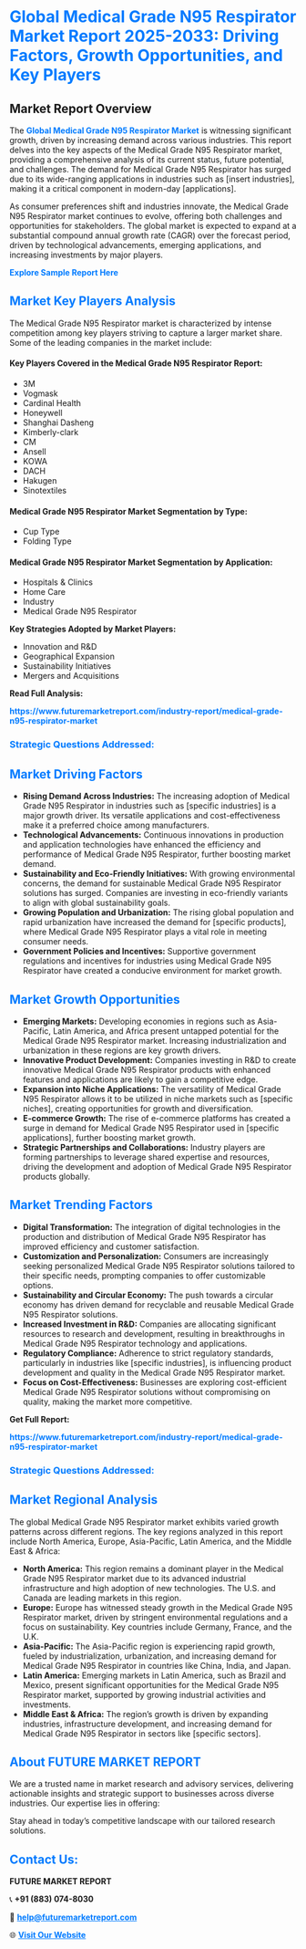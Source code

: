 <h1 style="color: #007BFF;">Global Medical Grade N95 Respirator Market Report 2025-2033: Driving Factors, Growth Opportunities, and Key Players</h1>

<section id="overview">
<h2>Market Report Overview</h2>
<p>The <a href="https://www.futuremarketreport.com/industry-report/medical-grade-n95-respirator-market" style="color: #007BFF; text-decoration: none;"><strong>Global Medical Grade N95 Respirator Market</strong></a> is witnessing significant growth, driven by increasing demand across various industries. This report delves into the key aspects of the Medical Grade N95 Respirator market, providing a comprehensive analysis of its current status, future potential, and challenges. The demand for Medical Grade N95 Respirator has surged due to its wide-ranging applications in industries such as [insert industries], making it a critical component in modern-day [applications].</p>
<p>As consumer preferences shift and industries innovate, the Medical Grade N95 Respirator market continues to evolve, offering both challenges and opportunities for stakeholders. The global market is expected to expand at a substantial compound annual growth rate (CAGR) over the forecast period, driven by technological advancements, emerging applications, and increasing investments by major players.</p>
</section>

<section id="overview">
<p><a href="https://www.futuremarketreport.com/request-sample/reportId=124866" style="color: #007BFF; text-decoration: none;"><strong>Explore Sample Report Here</strong></a></p>
</section>

<section id="key-players">
<h2 style="color: #007BFF;">Market Key Players Analysis</h2>
<p>The Medical Grade N95 Respirator market is characterized by intense competition among key players striving to capture a larger market share. Some of the leading companies in the market include:</p>
<h4>Key Players Covered in the Medical Grade N95 Respirator Report:</h4>
<ul><li>3M</li><li>Vogmask</li><li>Cardinal Health</li><li>Honeywell</li><li>Shanghai Dasheng</li><li>Kimberly-clark</li><li>CM</li><li>Ansell</li><li>KOWA</li><li>DACH</li><li>Hakugen</li><li>Sinotextiles</li></ul>
<h4>Medical Grade N95 Respirator Market Segmentation by Type:</h4>
<ul><li>Cup Type</li><li>Folding Type</li></ul>

<h4>Medical Grade N95 Respirator Market Segmentation by Application:</h4>
<ul><li>Hospitals &amp; Clinics</li><li>Home Care</li><li>Industry</li><li>Medical Grade N95 Respirator</li></ul>
<p><strong>Key Strategies Adopted by Market Players:</strong></p>
<ul>
<li>Innovation and R&D</li>
<li>Geographical Expansion</li>
<li>Sustainability Initiatives</li>
<li>Mergers and Acquisitions</li>
</ul>
</section>

<section>
<p><strong>Read Full Analysis: </strong></p><a href="https://www.futuremarketreport.com/industry-report/medical-grade-n95-respirator-market" style="color: #007BFF; text-decoration: none;"><strong>https://www.futuremarketreport.com/industry-report/medical-grade-n95-respirator-market</strong></a>
<h3 style="color: #007BFF;">Strategic Questions Addressed:</h3>
</section>

<section id="driving-factors">
<h2 style="color: #007BFF;">Market Driving Factors</h2>
<ul>
<li><strong>Rising Demand Across Industries:</strong> The increasing adoption of Medical Grade N95 Respirator in industries such as [specific industries] is a major growth driver. Its versatile applications and cost-effectiveness make it a preferred choice among manufacturers.</li>
<li><strong>Technological Advancements:</strong> Continuous innovations in production and application technologies have enhanced the efficiency and performance of Medical Grade N95 Respirator, further boosting market demand.</li>
<li><strong>Sustainability and Eco-Friendly Initiatives:</strong> With growing environmental concerns, the demand for sustainable Medical Grade N95 Respirator solutions has surged. Companies are investing in eco-friendly variants to align with global sustainability goals.</li>
<li><strong>Growing Population and Urbanization:</strong> The rising global population and rapid urbanization have increased the demand for [specific products], where Medical Grade N95 Respirator plays a vital role in meeting consumer needs.</li>
<li><strong>Government Policies and Incentives:</strong> Supportive government regulations and incentives for industries using Medical Grade N95 Respirator have created a conducive environment for market growth.</li>
</ul>
</section>

<section id="growth-opportunities">
<h2 style="color: #007BFF;">Market Growth Opportunities</h2>
<ul>
<li><strong>Emerging Markets:</strong> Developing economies in regions such as Asia-Pacific, Latin America, and Africa present untapped potential for the Medical Grade N95 Respirator market. Increasing industrialization and urbanization in these regions are key growth drivers.</li>
<li><strong>Innovative Product Development:</strong> Companies investing in R&D to create innovative Medical Grade N95 Respirator products with enhanced features and applications are likely to gain a competitive edge.</li>
<li><strong>Expansion into Niche Applications:</strong> The versatility of Medical Grade N95 Respirator allows it to be utilized in niche markets such as [specific niches], creating opportunities for growth and diversification.</li>
<li><strong>E-commerce Growth:</strong> The rise of e-commerce platforms has created a surge in demand for Medical Grade N95 Respirator used in [specific applications], further boosting market growth.</li>
<li><strong>Strategic Partnerships and Collaborations:</strong> Industry players are forming partnerships to leverage shared expertise and resources, driving the development and adoption of Medical Grade N95 Respirator products globally.</li>
</ul>
</section>

<section id="trending-factors">
<h2 style="color: #007BFF;">Market Trending Factors</h2>
<ul>
<li><strong>Digital Transformation:</strong> The integration of digital technologies in the production and distribution of Medical Grade N95 Respirator has improved efficiency and customer satisfaction.</li>
<li><strong>Customization and Personalization:</strong> Consumers are increasingly seeking personalized Medical Grade N95 Respirator solutions tailored to their specific needs, prompting companies to offer customizable options.</li>
<li><strong>Sustainability and Circular Economy:</strong> The push towards a circular economy has driven demand for recyclable and reusable Medical Grade N95 Respirator solutions.</li>
<li><strong>Increased Investment in R&D:</strong> Companies are allocating significant resources to research and development, resulting in breakthroughs in Medical Grade N95 Respirator technology and applications.</li>
<li><strong>Regulatory Compliance:</strong> Adherence to strict regulatory standards, particularly in industries like [specific industries], is influencing product development and quality in the Medical Grade N95 Respirator market.</li>
<li><strong>Focus on Cost-Effectiveness:</strong> Businesses are exploring cost-efficient Medical Grade N95 Respirator solutions without compromising on quality, making the market more competitive.</li>
</ul>
</section>

<section>
<p><strong>Get Full Report: </strong></p><a href="https://www.futuremarketreport.com/industry-report/medical-grade-n95-respirator-market" style="color: #007BFF; text-decoration: none;"><strong>https://www.futuremarketreport.com/industry-report/medical-grade-n95-respirator-market</strong></a>
<h3 style="color: #007BFF;">Strategic Questions Addressed:</h3>
</section>


<section id="regional-analysis">
<h2 style="color: #007BFF;">Market Regional Analysis</h2>
<p>The global Medical Grade N95 Respirator market exhibits varied growth patterns across different regions. The key regions analyzed in this report include North America, Europe, Asia-Pacific, Latin America, and the Middle East & Africa:</p>
<ul>
<li><strong>North America:</strong> This region remains a dominant player in the Medical Grade N95 Respirator market due to its advanced industrial infrastructure and high adoption of new technologies. The U.S. and Canada are leading markets in this region.</li>
<li><strong>Europe:</strong> Europe has witnessed steady growth in the Medical Grade N95 Respirator market, driven by stringent environmental regulations and a focus on sustainability. Key countries include Germany, France, and the U.K.</li>
<li><strong>Asia-Pacific:</strong> The Asia-Pacific region is experiencing rapid growth, fueled by industrialization, urbanization, and increasing demand for Medical Grade N95 Respirator in countries like China, India, and Japan.</li>
<li><strong>Latin America:</strong> Emerging markets in Latin America, such as Brazil and Mexico, present significant opportunities for the Medical Grade N95 Respirator market, supported by growing industrial activities and investments.</li>
<li><strong>Middle East & Africa:</strong> The region’s growth is driven by expanding industries, infrastructure development, and increasing demand for Medical Grade N95 Respirator in sectors like [specific sectors].</li>
</ul>
</section>

<footer>
<h2 style="color: #007BFF;">About FUTURE MARKET REPORT</h2>
<p>We are a trusted name in market research and advisory services, delivering actionable insights and strategic support to businesses across diverse industries. Our expertise lies in offering:</p>

<p>Stay ahead in today’s competitive landscape with our tailored research solutions.</p>

<h2 style="color: #007BFF;">Contact Us:</h2>
<p><strong>FUTURE MARKET REPORT</strong></p>
<p>📞 <strong>+91 (883) 074-8030</strong></p>
<p>📧 <strong><a href="mailto:help@futuremarketreport.com" style="color: #007BFF;">help@futuremarketreport.com</a></strong></p>
<p>🌐 <strong><a href="https://www.futuremarketreport.com/" style="color: #007BFF;">Visit Our Website</a></strong></p>
</footer>